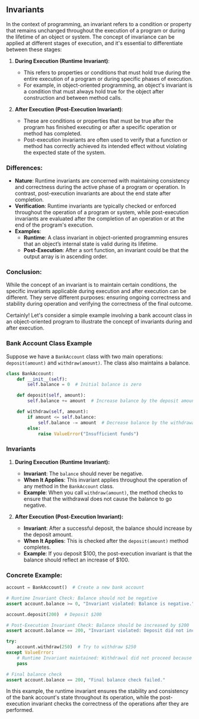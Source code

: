 ## Invariants

In the context of programming, an invariant refers to a condition or property that remains unchanged throughout the execution of a program or during the lifetime of an object or system. The concept of invariance can be applied at different stages of execution, and it's essential to differentiate between these stages:

1. **During Execution (Runtime Invariant)**:
    - This refers to properties or conditions that must hold true during the entire execution of a program or during specific phases of execution.
    - For example, in object-oriented programming, an object's invariant is a condition that must always hold true for the object after construction and between method calls.

2. **After Execution (Post-Execution Invariant)**:
    - These are conditions or properties that must be true after the program has finished executing or after a specific operation or method has completed.
    - Post-execution invariants are often used to verify that a function or method has correctly achieved its intended effect without violating the expected state of the system.

### Differences:

- **Nature**: Runtime invariants are concerned with maintaining consistency and correctness during the active phase of a program or operation. In contrast, post-execution invariants are about the end state after completion.
- **Verification**: Runtime invariants are typically checked or enforced throughout the operation of a program or system, while post-execution invariants are evaluated after the completion of an operation or at the end of the program's execution.
- **Examples**:
    - **Runtime**: A class invariant in object-oriented programming ensures that an object’s internal state is valid during its lifetime.
    - **Post-Execution**: After a sort function, an invariant could be that the output array is in ascending order.

### Conclusion:

While the concept of an invariant is to maintain certain conditions, the specific invariants applicable during execution and after execution can be different. They serve different purposes: ensuring ongoing correctness and stability during operation and verifying the correctness of the final outcome.

Certainly! Let's consider a simple example involving a bank account class in an object-oriented program to illustrate the concept of invariants during and after execution.

### Bank Account Class Example

Suppose we have a `BankAccount` class with two main operations: `deposit(amount)` and `withdraw(amount)`. The class also maintains a balance.

```python
class BankAccount:
    def __init__(self):
        self.balance = 0  # Initial balance is zero

    def deposit(self, amount):
        self.balance += amount  # Increase balance by the deposit amount

    def withdraw(self, amount):
        if amount <= self.balance:
            self.balance -= amount  # Decrease balance by the withdrawal amount
        else:
            raise ValueError("Insufficient funds")
```

### Invariants

1. **During Execution (Runtime Invariant):**
    - **Invariant**: The `balance` should never be negative.
    - **When It Applies**: This invariant applies throughout the operation of any method in the `BankAccount` class.
    - **Example**: When you call `withdraw(amount)`, the method checks to ensure that the withdrawal does not cause the balance to go negative.

2. **After Execution (Post-Execution Invariant):**
    - **Invariant**: After a successful deposit, the balance should increase by the deposit amount.
    - **When It Applies**: This is checked after the `deposit(amount)` method completes.
    - **Example**: If you deposit \$100, the post-execution invariant is that the balance should reflect an increase of \$100.

### Concrete Example:

```python
account = BankAccount()  # Create a new bank account

# Runtime Invariant Check: Balance should not be negative
assert account.balance >= 0, "Invariant violated: Balance is negative."

account.deposit(200)  # Deposit $200

# Post-Execution Invariant Check: Balance should be increased by $200
assert account.balance == 200, "Invariant violated: Deposit did not increase balance correctly."

try:
    account.withdraw(250)  # Try to withdraw $250
except ValueError:
    # Runtime Invariant maintained: Withdrawal did not proceed because it would make balance negative
    pass

# Final balance check
assert account.balance == 200, "Final balance check failed."
```

In this example, the runtime invariant ensures the stability and consistency of the bank account's state throughout its operation, while the post-execution invariant checks the correctness of the operations after they are performed.
